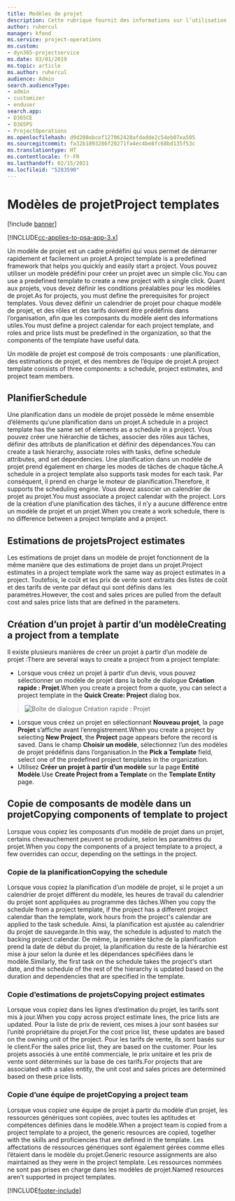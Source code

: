 ```yaml
---
title: Modèles de projet
description: Cette rubrique fournit des informations sur l’utilisation des modèles de projet pour un paramétrage rapide de projet.
author: ruhercul
manager: kfend
ms.service: project-operations
ms.custom:
- dyn365-projectservice
ms.date: 03/01/2019
ms.topic: article
ms.author: ruhercul
audience: Admin
search.audienceType:
- admin
- customizer
- enduser
search.app:
- D365CE
- D365PS
- ProjectOperations
ms.openlocfilehash: d9d208ebcef127062428afdadde2c54eb07ea505
ms.sourcegitcommit: fa32b1893286f20271fa4ec4be8fc68bd135f53c
ms.translationtype: HT
ms.contentlocale: fr-FR
ms.lasthandoff: 02/15/2021
ms.locfileid: "5283590"
---
```

# <a name="project-templates"></a><span data-ttu-id="e9f3b-103">Modèles de projet</span><span class="sxs-lookup"><span data-stu-id="e9f3b-103">Project templates</span></span> 

[!include [banner](../includes/psa-now-project-operations.md)]

[!INCLUDE[cc-applies-to-psa-app-3.x](../includes/cc-applies-to-psa-app-3x.md)]

<span data-ttu-id="e9f3b-104">Un modèle de projet est un cadre prédéfini qui vous permet de démarrer rapidement et facilement un projet.</span><span class="sxs-lookup"><span data-stu-id="e9f3b-104">A project template is a predefined framework that helps you quickly and easily start a project.</span></span> <span data-ttu-id="e9f3b-105">Vous pouvez utiliser un modèle prédéfini pour créer un projet avec un simple clic.</span><span class="sxs-lookup"><span data-stu-id="e9f3b-105">You can use a predefined template to create a new project with a single click.</span></span> <span data-ttu-id="e9f3b-106">Quant aux projets, vous devez définir les conditions préalables pour les modèles de projet.</span><span class="sxs-lookup"><span data-stu-id="e9f3b-106">As for projects, you must define the prerequisites for project templates.</span></span> <span data-ttu-id="e9f3b-107">Vous devez définir un calendrier de projet pour chaque modèle de projet, et des rôles et des tarifs doivent être prédéfinis dans l’organisation, afin que les composants du modèle aient des informations utiles.</span><span class="sxs-lookup"><span data-stu-id="e9f3b-107">You must define a project calendar for each project template, and roles and price lists must be predefined in the organization, so that the components of the template have useful data.</span></span>

<span data-ttu-id="e9f3b-108">Un modèle de projet est composé de trois composants : une planification, des estimations de projet, et des membres de l’équipe de projet.</span><span class="sxs-lookup"><span data-stu-id="e9f3b-108">A project template consists of three components: a schedule, project estimates, and project team members.</span></span>

## <a name="schedule"></a><span data-ttu-id="e9f3b-109">Planifier</span><span class="sxs-lookup"><span data-stu-id="e9f3b-109">Schedule</span></span>

<span data-ttu-id="e9f3b-110">Une planification dans un modèle de projet possède le même ensemble d’éléments qu’une planification dans un projet.</span><span class="sxs-lookup"><span data-stu-id="e9f3b-110">A schedule in a project template has the same set of elements as a schedule in a project.</span></span> <span data-ttu-id="e9f3b-111">Vous pouvez créer une hiérarchie de tâches, associer des rôles aux tâches, définir des attributs de planification et définir des dépendances.</span><span class="sxs-lookup"><span data-stu-id="e9f3b-111">You can create a task hierarchy, associate roles with tasks, define schedule attributes, and set dependencies.</span></span> <span data-ttu-id="e9f3b-112">Une planification dans un modèle de projet prend également en charge les modes de tâches de chaque tâche.</span><span class="sxs-lookup"><span data-stu-id="e9f3b-112">A schedule in a project template also supports task modes for each task.</span></span> <span data-ttu-id="e9f3b-113">Par conséquent, il prend en charge le moteur de planification.</span><span class="sxs-lookup"><span data-stu-id="e9f3b-113">Therefore, it supports the scheduling engine.</span></span> <span data-ttu-id="e9f3b-114">Vous devez associer un calendrier de projet au projet.</span><span class="sxs-lookup"><span data-stu-id="e9f3b-114">You must associate a project calendar with the project.</span></span> <span data-ttu-id="e9f3b-115">Lors de la création d’une planification des tâches, il n’y a aucune différence entre un modèle de projet et un projet.</span><span class="sxs-lookup"><span data-stu-id="e9f3b-115">When you create a work schedule, there is no difference between a project template and a project.</span></span>

## <a name="project-estimates"></a><span data-ttu-id="e9f3b-116">Estimations de projets</span><span class="sxs-lookup"><span data-stu-id="e9f3b-116">Project estimates</span></span>

<span data-ttu-id="e9f3b-117">Les estimations de projet dans un modèle de projet fonctionnent de la même manière que des estimations de projet dans un projet.</span><span class="sxs-lookup"><span data-stu-id="e9f3b-117">Project estimates in a project template work the same way as project estimates in a project.</span></span> <span data-ttu-id="e9f3b-118">Toutefois, le coût et les prix de vente sont extraits des listes de coût et des tarifs de vente par défaut qui sont définis dans les paramètres.</span><span class="sxs-lookup"><span data-stu-id="e9f3b-118">However, the cost and sales prices are pulled from the default cost and sales price lists that are defined in the parameters.</span></span>

## <a name="creating-a-project-from-a-template"></a><span data-ttu-id="e9f3b-119">Création d’un projet à partir d’un modèle</span><span class="sxs-lookup"><span data-stu-id="e9f3b-119">Creating a project from a template</span></span>
 
<span data-ttu-id="e9f3b-120">Il existe plusieurs manières de créer un projet à partir d’un modèle de projet :</span><span class="sxs-lookup"><span data-stu-id="e9f3b-120">There are several ways to create a project from a project template:</span></span>

- <span data-ttu-id="e9f3b-121">Lorsque vous créez un projet à partir d’un devis, vous pouvez sélectionner un modèle de projet dans la boîte de dialogue **Création rapide : Projet**.</span><span class="sxs-lookup"><span data-stu-id="e9f3b-121">When you create a project from a quote, you can select a project template in the **Quick Create: Project** dialog box.</span></span>

> ![Boîte de dialogue Création rapide : Projet](media/project-11.png)

- <span data-ttu-id="e9f3b-123">Lorsque vous créez un projet en sélectionnant **Nouveau projet**, la page **Projet** s’affiche avant l’enregistrement.</span><span class="sxs-lookup"><span data-stu-id="e9f3b-123">When you create a project by selecting **New Project**, the **Project** page appears before the record is saved.</span></span> <span data-ttu-id="e9f3b-124">Dans le champ **Choisir un modèle**, sélectionnez l’un des modèles de projet prédéfinis dans l’organisation.</span><span class="sxs-lookup"><span data-stu-id="e9f3b-124">In the **Pick a Template** field, select one of the predefined project templates in the organization.</span></span>
- <span data-ttu-id="e9f3b-125">Utilisez **Créer un projet à partir d’un modèle** sur la page **Entité Modèle**.</span><span class="sxs-lookup"><span data-stu-id="e9f3b-125">Use **Create Project from a Template** on the **Template Entity** page.</span></span>

## <a name="copying-components-of-template-to-project"></a><span data-ttu-id="e9f3b-126">Copie de composants de modèle dans un projet</span><span class="sxs-lookup"><span data-stu-id="e9f3b-126">Copying components of template to project</span></span>

<span data-ttu-id="e9f3b-127">Lorsque vous copiez les composants d’un modèle de projet dans un projet, certains chevauchement peuvent se produire, selon les paramètres du projet.</span><span class="sxs-lookup"><span data-stu-id="e9f3b-127">When you copy the components of a project template to a project, a few overrides can occur, depending on the settings in the project.</span></span>

### <a name="copying-the-schedule"></a><span data-ttu-id="e9f3b-128">Copie de la planification</span><span class="sxs-lookup"><span data-stu-id="e9f3b-128">Copying the schedule</span></span>

<span data-ttu-id="e9f3b-129">Lorsque vous copiez la planification d’un modèle de projet, si le projet a un calendrier de projet différent du modèle, les heures de travail du calendrier du projet sont appliquées au programme des tâches.</span><span class="sxs-lookup"><span data-stu-id="e9f3b-129">When you copy the schedule from a project template, if the project has a different project calendar than the template, work hours from the project's calendar are applied to the task schedule.</span></span> <span data-ttu-id="e9f3b-130">Ainsi, la planification est ajustée au calendrier du projet de sauvegarde.</span><span class="sxs-lookup"><span data-stu-id="e9f3b-130">In this way, the schedule is adjusted to match the backing project calendar.</span></span> <span data-ttu-id="e9f3b-131">De même, la première tâche de la planification prend la date de début du projet, la planification du reste de la hiérarchie est mise à jour selon la durée et les dépendances spécifiées dans le modèle.</span><span class="sxs-lookup"><span data-stu-id="e9f3b-131">Similarly, the first task on the schedule takes the project's start date, and the schedule of the rest of the hierarchy is updated based on the duration and dependencies that are specified in the template.</span></span> 

### <a name="copying-project-estimates"></a><span data-ttu-id="e9f3b-132">Copie d’estimations de projets</span><span class="sxs-lookup"><span data-stu-id="e9f3b-132">Copying project estimates</span></span> 

<span data-ttu-id="e9f3b-133">Lorsque vous copiez dans les lignes d’estimation du projet, les tarifs sont mis à jour.</span><span class="sxs-lookup"><span data-stu-id="e9f3b-133">When you copy across project estimate lines, the price lists are updated.</span></span> <span data-ttu-id="e9f3b-134">Pour la liste de prix de revient, ces mises à jour sont basées sur l’unité propriétaire du projet.</span><span class="sxs-lookup"><span data-stu-id="e9f3b-134">For the cost price list, these updates are based on the owning unit of the project.</span></span> <span data-ttu-id="e9f3b-135">Pour les tarifs de vente, ils sont basés sur le client.</span><span class="sxs-lookup"><span data-stu-id="e9f3b-135">For the sales price list, they are based on the customer.</span></span> <span data-ttu-id="e9f3b-136">Pour les projets associés à une entité commerciale, le prix unitaire et les prix de vente sont déterminés sur la base de ces tarifs.</span><span class="sxs-lookup"><span data-stu-id="e9f3b-136">For projects that are associated with a sales entity, the unit cost and sales prices are determined based on these price lists.</span></span>

### <a name="copying-a-project-team"></a><span data-ttu-id="e9f3b-137">Copie d’une équipe de projet</span><span class="sxs-lookup"><span data-stu-id="e9f3b-137">Copying a project team</span></span>

<span data-ttu-id="e9f3b-138">Lorsque vous copiez une équipe de projet à partir du modèle d’un projet, les ressources génériques sont copiées, avec toutes les aptitudes et compétences définies dans le modèle.</span><span class="sxs-lookup"><span data-stu-id="e9f3b-138">When a project team is copied from a project template to a project, the generic resources are copied, together with the skills and proficiencies that are defined in the template.</span></span> <span data-ttu-id="e9f3b-139">Les affectations de ressources génériques sont également gérées comme elles l’étaient dans le modèle du projet.</span><span class="sxs-lookup"><span data-stu-id="e9f3b-139">Generic resource assignments are also maintained as they were in the project template.</span></span> <span data-ttu-id="e9f3b-140">Les ressources nommées ne sont pas prises en charge dans les modèles de projet.</span><span class="sxs-lookup"><span data-stu-id="e9f3b-140">Named resources aren't supported in project templates.</span></span>


[!INCLUDE[footer-include](../includes/footer-banner.md)]